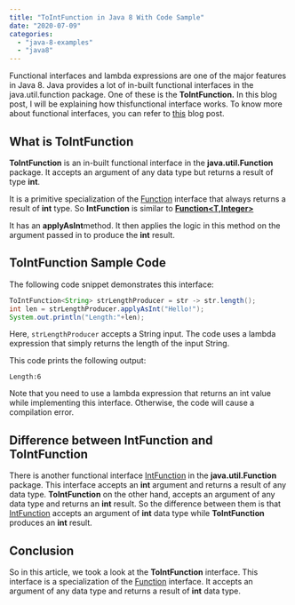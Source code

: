 ```yaml
---
title: "ToIntFunction in Java 8 With Code Sample"
date: "2020-07-09"
categories: 
  - "java-8-examples"
  - "java8"
---
```


Functional interfaces and lambda expressions are one of the major features in Java 8. Java provides a lot of in-built functional interfaces in the java.util.function package. One of these is the **ToIntFunction.** In this blog post, I will be explaining how thisfunctional interface works. To know more about functional interfaces, you can refer to [this](https://reshmabidikar.github.io/2019/03/java-8-functional-interface.html) blog post.

## What is ToIntFunction

**ToIntFunction** is an in-built functional interface in the **java.util.Function** package. It accepts an argument of any data type but returns a result of type **int**.

It is a primitive specialization of the [Function](https://reshmabidikar.github.io/2019/03/java-8-functional-interface.html) interface that always returns a result of **int** type. So **IntFunction<T>** is similar to [**Function<T,Integer>**](https://reshmabidikar.github.io/2019/03/java-8-functional-interface.html)

It has an **applyAsInt**method. It then applies the logic in this method on the argument passed in to produce the **int** result.

## ToIntFunction Sample Code

The following code snippet demonstrates this interface:

```java
ToIntFunction<String> strLengthProducer = str -> str.length();
int len = strLengthProducer.applyAsInt("Hello!");
System.out.println("Length:"+len);
```

Here, `strLengthProducer` accepts a String input. The code uses a lambda expression that simply returns the length of the input String.

This code prints the following output:

```
Length:6
```

Note that you need to use a lambda expression that returns an int value while implementing this interface. Otherwise, the code will cause a compilation error.

## Difference between IntFunction and ToIntFunction

There is another functional interface [IntFunction](https://reshmabidikar.github.io/2020/08/intfunction-in-java-8-with-code-sample.html) in the **java.util.Function** package. This interface accepts an **int** argument and returns a result of any data type. **ToIntFunction** on the other hand, accepts an argument of any data type and returns an **int** result. So the difference between them is that [IntFunction](https://reshmabidikar.github.io/2020/08/intfunction-in-java-8-with-code-sample.html) accepts an argument of **int** data type while **ToIntFunction** produces an **int** result.

## Conclusion

So in this article, we took a look at the **ToIntFunction** interface. This interface is a specialization of the [Function](https://reshmabidikar.github.io/2019/04/java-8-function-interface-example.html) interface. It accepts an argument of any data type and returns a result of **int** data type.
